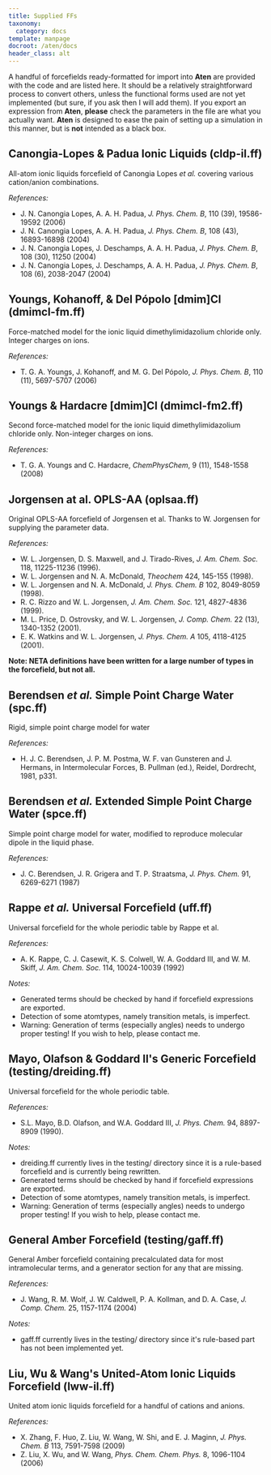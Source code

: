 ```yaml
---
title: Supplied FFs
taxonomy:
  category: docs
template: manpage
docroot: /aten/docs
header_class: alt
---
```


A handful of forcefields ready-formatted for import into **Aten** are provided with the code and are listed here. It should be a relatively straightforward process to convert others, unless the functional forms used are not yet implemented (but sure, if you ask then I will add them). If you export an expression from **Aten**, **please** check the parameters in the file are what you actually want. **Aten** is designed to ease the pain of setting up a simulation in this manner, but is **not** intended as a black box.

## Canongia-Lopes & Padua Ionic Liquids (cldp-il.ff)

All-atom ionic liquids forcefield of Canongia Lopes _et al._ covering various cation/anion combinations.

_References:_

+ J. N. Canongia Lopes, A. A. H. Padua, _J. Phys. Chem. B_, 110 (39), 19586-19592 (2006)
+ J. N. Canongia Lopes, A. A. H. Padua, _J. Phys. Chem. B_, 108 (43), 16893-16898 (2004)
+ J. N. Canongia Lopes, J. Deschamps, A. A. H. Padua, _J. Phys. Chem. B_, 108 (30), 11250 (2004)
+ J. N. Canongia Lopes, J. Deschamps, A. A. H. Padua, _J. Phys. Chem. B_, 108 (6), 2038-2047 (2004)

## Youngs, Kohanoff, &amp; Del Pópolo [dmim]Cl (dmimcl-fm.ff)

Force-matched model for the ionic liquid dimethylimidazolium chloride only. Integer charges on ions.

_References:_

+ T. G. A. Youngs, J. Kohanoff, and M. G. Del Pópolo, _J. Phys. Chem. B_, 110 (11), 5697-5707 (2006)

## Youngs &amp; Hardacre [dmim]Cl (dmimcl-fm2.ff)

Second force-matched model for the ionic liquid dimethylimidazolium chloride only. Non-integer charges on ions.

_References:_

+ T. G. A. Youngs and C. Hardacre, _ChemPhysChem_, 9 (11), 1548-1558 (2008)

## Jorgensen at al. OPLS-AA (oplsaa.ff)

Original OPLS-AA forcefield of Jorgensen et al. Thanks to W. Jorgensen for supplying the parameter data.

_References:_

+ W. L. Jorgensen, D. S. Maxwell, and J. Tirado-Rives, _J. Am. Chem. Soc._ 118, 11225-11236 (1996).
+ W. L. Jorgensen and N. A. McDonald, _Theochem_ 424, 145-155 (1998).
+ W. L. Jorgensen and N. A. McDonald, _J. Phys. Chem. B_ 102, 8049-8059 (1998).
+ R. C. Rizzo and W. L. Jorgensen, _J. Am. Chem. Soc._ 121, 4827-4836 (1999).
+ M. L. Price, D. Ostrovsky, and W. L. Jorgensen, _J. Comp. Chem._ 22 (13), 1340-1352 (2001).
+ E. K. Watkins and W. L. Jorgensen, _J. Phys. Chem. A_ 105, 4118-4125 (2001).

**Note: NETA definitions have been written for a large number of types in the forcefield, but not all.**

## Berendsen _et al._ Simple Point Charge Water (spc.ff)

Rigid, simple point charge model for water

_References:_

+ H. J. C. Berendsen, J. P. M. Postma, W. F. van Gunsteren and J. Hermans, in Intermolecular Forces, B. Pullman (ed.), Reidel, Dordrecht, 1981, p331.

## Berendsen _et al._ Extended Simple Point Charge Water (spce.ff)

Simple point charge model for water, modified to reproduce molecular dipole in the liquid phase.

_References:_

+ J. C. Berendsen, J. R. Grigera and T. P. Straatsma, _J. Phys. Chem._ 91, 6269-6271 (1987)

## Rappe _et al._ Universal Forcefield (uff.ff)

Universal forcefield for the whole periodic table by Rappe et al.

_References:_

+ A. K. Rappe, C. J. Casewit, K. S. Colwell, W. A. Goddard III, and W. M. Skiff, _J. Am. Chem. Soc._ 114, 10024-10039 (1992)

_Notes:_

+ Generated terms should be checked by hand if forcefield expressions are exported.
+ Detection of some atomtypes, namely transition metals, is imperfect.
+ Warning: Generation of terms (especially angles) needs to undergo proper testing! If you wish to help, please contact me.

## Mayo, Olafson &amp; Goddard II's Generic Forcefield (testing/dreiding.ff)

Universal forcefield for the whole periodic table.

_References:_

+ S.L. Mayo, B.D. Olafson, and W.A. Goddard III, _J. Phys. Chem._ 94, 8897-8909 (1990).

_Notes:_

+ dreiding.ff currently lives in the testing/ directory since it is a rule-based forcefield and is currently being rewritten.
+ Generated terms should be checked by hand if forcefield expressions are exported.
+ Detection of some atomtypes, namely transition metals, is imperfect.
+ Warning: Generation of terms (especially angles) needs to undergo proper testing! If you wish to help, please contact me.

## General Amber Forcefield (testing/gaff.ff)

General Amber forcefield containing precalculated data for most intramolecular terms, and a generator section for any that are missing.

_References:_

+ J. Wang, R. M. Wolf, J. W. Caldwell, P. A. Kollman, and D. A. Case, _J. Comp. Chem._ 25, 1157-1174 (2004)

_Notes:_

+ gaff.ff currently lives in the testing/ directory since it's rule-based part has not been implemented yet.

## Liu, Wu &amp; Wang's United-Atom Ionic Liquids Forcefield (lww-il.ff)

United atom ionic liquids forcefield for a handful of cations and anions.

_References:_

+ X. Zhang, F. Huo, Z. Liu, W. Wang, W. Shi, and E. J. Maginn, _J. Phys. Chem. B_ 113, 7591-7598 (2009)
+ Z. Liu, X. Wu, and W. Wang, _Phys. Chem. Chem. Phys._ 8, 1096-1104 (2006)


